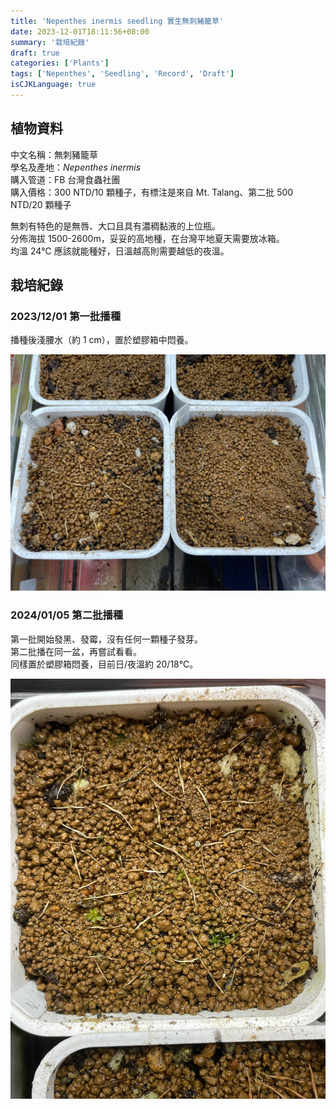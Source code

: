 ```yaml
---
title: 'Nepenthes inermis seedling 實生無刺豬籠草'
date: 2023-12-01T18:11:56+08:00
summary: '栽培紀錄'
draft: true
categories: ['Plants']
tags: ['Nepenthes', 'Seedling', 'Record', 'Draft']
isCJKLanguage: true
---
```


## 植物資料

中文名稱：無刺豬籠草  
學名及產地：*Nepenthes inermis*  
購入管道：FB 台灣食蟲社團  
購入價格：300 NTD/10 顆種子，有標注是來自 Mt. Talang、第二批 500 NTD/20 顆種子  

無刺有特色的是無唇、大口且具有濃稠黏液的上位瓶。  
分佈海拔 1500-2600m，妥妥的高地種，在台灣平地夏天需要放冰箱。  
均溫 24℃ 應該就能種好，日溫越高則需要越低的夜溫。  

## 栽培紀錄

### 2023/12/01 第一批播種

播種後淺腰水（約 1 cm），置於塑膠箱中悶養。  

![2023-12-01](./images/2023-12-01.jpg)

### 2024/01/05 第二批播種

第一批開始發黑、發霉，沒有任何一顆種子發芽。  
第二批播在同一盆，再嘗試看看。  
同樣置於塑膠箱悶養，目前日/夜溫約 20/18℃。  

![2023-01-05](./images/2024-01-05.jpg)
